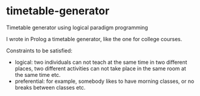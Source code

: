 # timetable-generator
Timetable generator using logical paradigm programming

I wrote in Prolog a timetable generator, like the one for college courses.

Constraints to be satisfied:
- logical: two individuals can not teach at the same time in two different places, two different activities can not take place in the same room at the same time etc.
- preferential: for example, somebody likes to have morning classes, or no breaks between classes etc.
